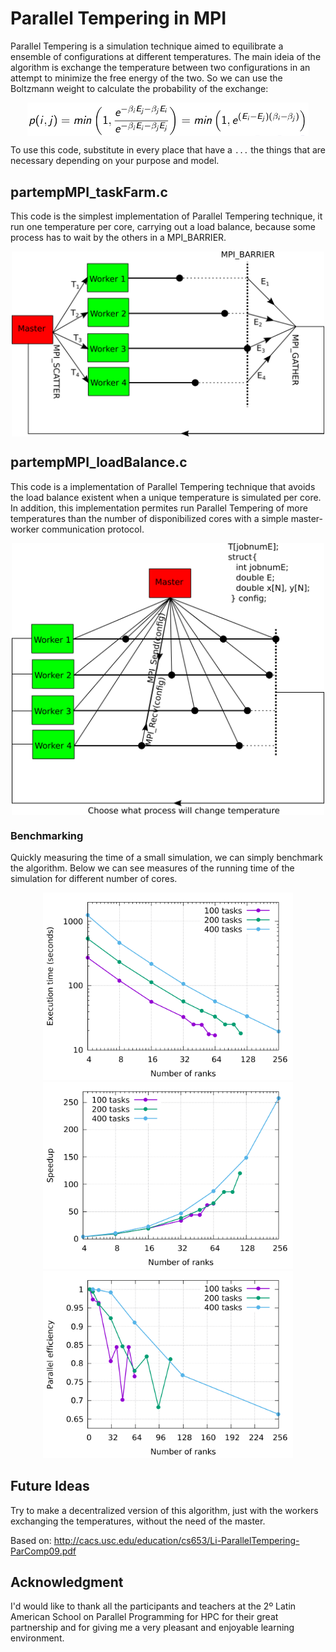 # Parallel Tempering in MPI

Parallel Tempering is a simulation technique aimed to equilibrate a ensemble of configurations at different temperatures. The main ideia of the algorithm is exchange the temperature between two configurations in an attempt to minimize the free energy of the two. So we can use the Boltzmann weight to calculate the probability of the exchange:

<p align="center">
  <img align=middle src="presentation/Imagens/prob.png" width="450">
</p>

To use this code, substitute in every place that have a `...` the things that are necessary depending on your purpose and model.


## partempMPI_taskFarm.c
	
This code is the simplest implementation of Parallel Tempering technique, it run one temperature per core, carrying out a load balance, because some process has to wait by the others in a MPI_BARRIER.

<p align="center">
  <img align=middle src="presentation/Imagens/taskFarm.png" width="500">
</p>


## partempMPI_loadBalance.c

This code is a implementation of Parallel Tempering technique that avoids the load balance existent when a unique temperature is simulated per core. In addition, this implementation permites run Parallel Tempering of more temperatures than the number of disponibilized cores with a simple master-worker communication protocol.

<p align="center">
<img align=middle src="presentation/Imagens/loadBalance.png" width="500">
</p>


### Benchmarking

Quickly measuring the time of a small simulation, we can simply benchmark the algorithm. Below we can see measures of the running time of the simulation for different number of cores.

<p align="center">
<img src="presentation/Imagens/exectime.png" width="400">
<img src="presentation/Imagens/speedup.png" width="400">
<img src="presentation/Imagens/efficiency2.png" width="400">
</p>


## Future Ideas

Try to make a decentralized version of this algorithm, just with the workers exchanging the temperatures, without the need of the master.

Based on: http://cacs.usc.edu/education/cs653/Li-ParallelTempering-ParComp09.pdf


## Acknowledgment

I'd would like to thank all the participants and teachers at the 2º Latin American School on Parallel Programming for HPC for their great partnership and for giving me a very pleasant and enjoyable learning environment.
